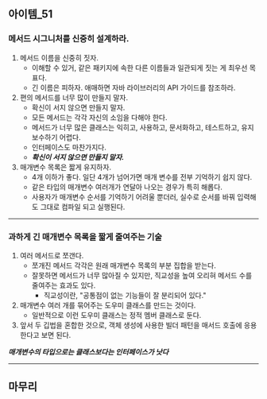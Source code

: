 ## 아이템_51

### 메서드 시그니처를 신중히 설계하라.

1. 메서드 이름을 신중히 짓자.
   - 이해할 수 있거, 같은 패키지에 속한 다른 이름들과 일관되게 짓는 게 최우선 목표다.
   - 긴 이름은 피하자. 애매하면 자바 라이브러리의 API 가이드를 참조하라.
2. 편의 메서드를 너무 많이 만들지 말자.
   - 확신이 서지 않으면 만들지 말자.
   - 모든 메서드는 각각 자신의 소임을 다해야 한다.
   - 메서드가 너무 많은 클래스는 익히고, 사용하고, 문서화하고, 테스트하고, 유지보수하기 어렵다.
   - 인터페이스도 마찬가지다.
   - ***확신이 서지 않으면 만들지 말자.***
3. 매개변수 목록은 짧게 유지하자.
   - 4개 이하가 좋다. 일단 4개가 넘어가면 매개 변수를 전부 기억하기 쉽지 않다.
   - 같은 타입의 매개변수 여러개가 연달아 나오는 경우가 특히 해롭다.
   - 사용자가 매개변수 순서를 기억하기 어려울 뿐더러, 실수로 순서를 바꿔 입력해도 그대로 컴파일 되고 실행된다.

---
### 과하게 긴 매개변수 목록을 짧게 줄여주는 기술
1. 여러 메서드로 쪼갠다.
   - 쪼개진 메서드 각각은 원래 매개변수 목록의 부분 집합을 받는다.
   - 잘못하면 메서드가 너무 많아질 수 있지만, 직교성을 높여 오리혀 메서드 수를 줄여주는 효과도 있다.
     - 직교성이란, "공통점이 없는 기능들이 잘 분리되어 있다."
2. 매개변수 여러 개를 묶어주는 도우미 클래스를 만드는 것이다.
   - 일반적으로 이런 도우미 클래스는 정적 멤버 클래스로 둔다.
3. 앞서 두 깁법을 혼합한 것으로, 객체 생성에 사용한 빌더 패턴을 매서드 호출에 응용한다고 보면 된다.

***매개변수의 타입으로는 클래스보다는 인터페이스가 낫다***



---

## 마무리